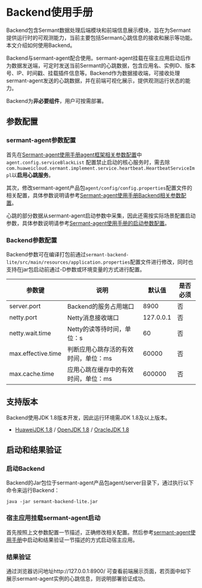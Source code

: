 # Backend使用手册

Backend包含Sermant数据处理后端模块和前端信息展示模块，旨在为Sermant提供运行时的可观测能力，当前主要包括Sermant心跳信息的接收和展示等功能。本文介绍如何使用Backend。

Backend与sermant-agent配合使用。sermant-agent挂载在宿主应用启动后作为数据发送端，可定时发送当前Sermant的心跳数据，包含应用名、实例ID、版本号、IP、时间戳、挂载插件信息等。Backend作为数据接收端，可接收处理sermant-agent发送的心跳数据，并在前端可视化展示，提供观测运行状态的能力。

Backend为**非必要组件**，用户可按需部署。

## 参数配置

### sermant-agent参数配置

首先在[Sermant-agent使用手册agent框架相关参数配置](sermant-agent.md#agent框架相关参数)中`agent.config.serviceBlackList` 配置禁止启动的核心服务时，需去除`com.huaweicloud.sermant.implement.service.heartbeat.HeartbeatServiceImpl`以**启用心跳服务**。

其次，修改sermant-agent产品包`agent/config/config.properties`配置文件的相关配置，具体参数说明请参考[Sermant-agent使用手册Backend相关参数配置](sermant-agent.md#Backend相关参数)。

心跳的部分数据从sermant-agent启动参数中采集，因此还需按实际场景配置启动参数，具体参数说明请参考[Sermant-agent使用手册的启动参数配置](sermant-agent.md#Sermant-agent启动参数)。

### Backend参数配置

Backend参数可在编译打包前通过`sermant-backend-lite/src/main/resources/application.properties`配置文件进行修改，同时也支持在jar包启动前通过-D参数或环境变量的方式进行配置。

| **参数键**         | **说明**                             | **默认值** | **是否必须** |
| ------------------ | ------------------------------------ | ---------- | ------------ |
| server.port        | Backend的服务占用端口                | 8900       | 否           |
| netty.port         | Netty消息接收端口                    | 127.0.0.1  | 否           |
| netty.wait.time    | Netty的读等待时间，单位：s           | 60         | 否           |
| max.effective.time | 判断应用心跳存活的有效时间，单位：ms | 60000      | 否           |
| max.cache.time     | 应用心跳在缓存中的有效时间，单位：ms | 600000     | 否           |

## 支持版本

Backend使用JDK 1.8版本开发，因此运行环境需JDK 1.8及以上版本。

- [HuaweiJDK 1.8](https://gitee.com/openeuler/bishengjdk-8) / [OpenJDK 1.8](https://github.com/openjdk/jdk) / [OracleJDK 1.8](https://www.oracle.com/java/technologies/downloads/)

## 启动和结果验证

### 启动Backend

Backend的Jar包位于sermant-agent产品包agent/server目录下，通过执行以下命令来运行Backend：

```shell
java -jar sermant-backend-lite.jar
```

### 宿主应用挂载sermant-agent启动

首先按照上文参数配置一节描述，正确修改相关配置。然后参考[sermant-agent使用手册](sermant-agent.md)中启动和结果验证一节描述的方式启动宿主应用。

### 结果验证

通过浏览器访问地址http://127.0.0.1:8900/ 可查看前端展示页面，若页面中如下展示sermant-agent实例的心跳信息，则说明部署验证成功。

<MyImage src="/docs-img/backend.png"></MyImage>
